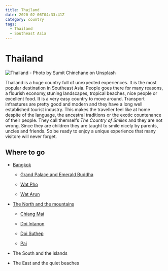```yaml
---
title: Thailand
date: 2020-02-06T04:33:41Z
category: country
tags:
  - Thailand
  - Southeast Asia
---
```


# Thailand <WishWidget country="TH" picture="https://images.unsplash.com/photo-1552465011-b4e21bf6e79a?ixlib=rb-1.2.1&ixid=eyJhcHBfaWQiOjEyMDd9&auto=format&fit=crop&w=1023&q=80"></WishWidget>

![Thailand - Photo by Sumit Chinchane on Unsplash](https://images.unsplash.com/photo-1552465011-b4e21bf6e79a?ixlib=rb-1.2.1&ixid=eyJhcHBfaWQiOjEyMDd9&auto=format&fit=crop&w=1023&q=80)

Thailand is a huge country full of unexpected experiences. It is the most popular destination in Southeast Asia. People goes there for many reasons, a flourish economy,stuning landscapes, tropical beaches, nice people or excellent food. It is a very easy country to move around. Transport infrastures are pretty good and modern and they have a long well established tourist industry. This makes the traveller feel like at home despite of the language, the ancestral traditions or the exotic countenance of their people. They call themselfs _The Country of Smiles_ and they are not wrong. Since they are children they are taught to smile nicely by parents, uncles and friends. So be ready to enjoy a unique experience that many visitore will never forget.

## Where to go

- [Bangkok](/travel/thailand/bangkok) <WishWidget	country="TH" city="Bangkok" picture="https://images.unsplash.com/photo-1508009603885-50cf7c579365?ixlib=rb-1.2.1&ixid=eyJhcHBfaWQiOjEyMDd9&auto=format&fit=crop&w=947&q=80"></WishWidget>

	- [Grand Palace and Emerald Buddha](https://images.unsplash.com/photo-1508009603885-50cf7c579365?ixlib=rb-1.2.1&ixid=eyJhcHBfaWQiOjEyMDd9&auto=format&fit=crop&w=947&q=80) <WishWidget	country="TH" city="Bangkok" activity="Grand Palace"	picture="https://images.unsplash.com/photo-1508009603885-50cf7c579365?ixlib=rb-1.2.1&ixid=eyJhcHBfaWQiOjEyMDd9&auto=format&fit=crop&w=947&q=80"></WishWidget>

	- [Wat Pho](/travel/thailand/bangkok/#wat-pho) <WishWidget	country="TH" city="Bangkok" activity="Wat Pho"></WishWidget>

	- [Wat Arun](/travel/thailand/bangkok/#wat-arun) <WishWidget	country="TH" city="Bangkok" activity="Wat Arun"></WishWidget>

- [The North and the mountains](/travel/thailand/the-north-and-the-mountains-of-thailand)

	- [Chiang Mai](/travel/thailand/the-north-and-the-mountains-of-thailand/#chiang-mai) <WishWidget	country="TH"	city="Chiang Mai"	picture="https://wikitravel.org/upload/shared//4/46/Chiang_Mai_Banner.jpg"></WishWidget>

	- [Doi Intanon](/travel/thailand/the-north-and-the-mountains-of-thailand/#other-places-to-visit) <WishWidget	country="TH" city="Chiang Mai" activity="Doi Intanon"></WishWidget>

	- [Doi Suthep](/travel/thailand/the-north-and-the-mountains-of-thailand/#other-places-to-visit) <WishWidget country="TH"	city="Chiang Mai"	activity="Doi Suthep"></WishWidget>

	- [Pai](/travel/thailand/the-north-and-the-mountains-of-thailand/#other-places-to-visit) <WishWidget	country="TH"	city="Pai"	picture="https://wikitravel.org/upload/shared//thumb/e/ec/Huai_Nam_Dang_National_Park.jpg/300px-Huai_Nam_Dang_National_Park.jpg"></WishWidget>

- The South and the islands

- The East and the quiet beaches
